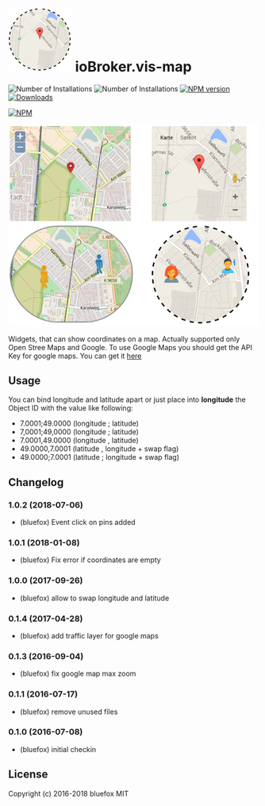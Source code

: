 ![Logo](admin/vis-map.png)
ioBroker.vis-map
============
![Number of Installations](http://iobroker.live/badges/vis-map-installed.svg) ![Number of Installations](http://iobroker.live/badges/vis-map-stable.svg) [![NPM version](http://img.shields.io/npm/v/iobroker.vis-map.svg)](https://www.npmjs.com/package/iobroker.vis-map)
[![Downloads](https://img.shields.io/npm/dm/iobroker.vis-map.svg)](https://www.npmjs.com/package/iobroker.vis-map)

[![NPM](https://nodei.co/npm/iobroker.vis-map.png?downloads=true)](https://nodei.co/npm/iobroker.vis-map/)


![Screenshot](img/widgets.png)

Widgets, that can show coordinates on a map. 
Actually supported only Open Stree Maps and Google. To use Google Maps you should get the API Key for google maps.
You can get it [here](https://console.developers.google.com/flows/enableapi?apiid=maps_backend,geocoding_backend,directions_backend,distance_matrix_backend,elevation_backend&keyType=CLIENT_SIDE&reusekey=true)

## Usage
You can bind longitude and latitude apart or just place into **longitude** the Object ID with the value like following:
- 7.0001;49.0000 (longitude ; latitude)
- 7,0001;49,0000 (longitude ; latitude)
- 7.0001,49.0000 (longitude , latitude)
- 49.0000,7.0001 (latitude , longitude + swap flag)
- 49.0000;7.0001 (latitude ; longitude + swap flag)

## Changelog
### 1.0.2 (2018-07-06)
- (bluefox) Event click on pins added

### 1.0.1 (2018-01-08)
- (bluefox) Fix error if coordinates are empty

### 1.0.0 (2017-09-26)
- (bluefox) allow to swap longitude and latitude

### 0.1.4 (2017-04-28)
- (bluefox) add traffic layer for google maps

### 0.1.3 (2016-09-04)
- (bluefox) fix google map max zoom

### 0.1.1 (2016-07-17)
- (bluefox) remove unused files

### 0.1.0 (2016-07-08)
- (bluefox) initial checkin

## License
 Copyright (c) 2016-2018 bluefox
 MIT
